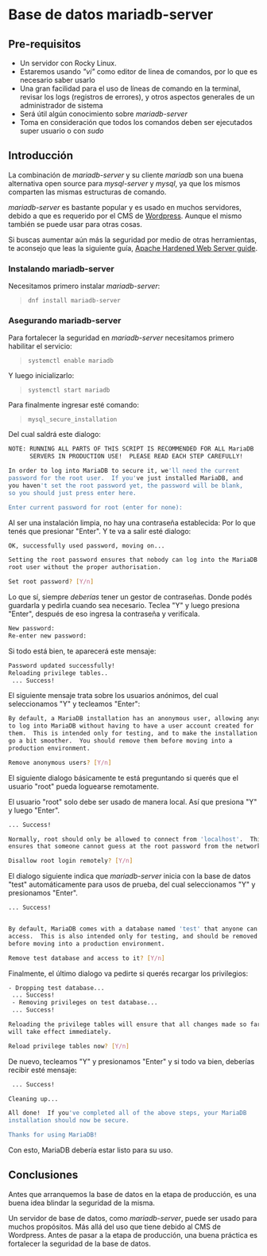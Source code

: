 # Base de datos mariadb-server

## Pre-requisitos

* Un servidor con Rocky Linux.
* Estaremos usando _"vi"_ como editor de linea de comandos, por lo que es necesario saber usarlo
* Una gran facilidad para el uso de líneas de comando en la terminal, revisar los logs (registros de errores), y otros aspectos generales de un administrador de sistema
* Será útil algún conocimiento sobre _mariadb-server_
* Toma en consideración que todos los comandos deben ser ejecutados super usuario o con _sudo_

## Introducción

La combinación de _mariadb-server_ y su cliente _mariadb_ son una buena alternativa open source para _mysql-server_ y _mysql_, ya que los mismos comparten las mismas estructuras de comando.

_mariadb-server_ es bastante popular y es usado en muchos servidores, debido a que es requerido por el CMS de [Wordpress](https://es.wordpress.org/). Aunque el mismo también se puede usar para otras cosas.

Si buscas aumentar aún más la seguridad por medio de otras herramientas, te aconsejo que leas la siguiente guía, [Apache Hardened Web Server guide](apache_hardened_webserver.md).

### Instalando mariadb-server

Necesitamos primero instalar _mariadb-server_:

> `dnf install mariadb-server`

### Asegurando mariadb-server

Para fortalecer la seguridad en _mariadb-server_ necesitamos primero habilitar el servicio:

> `systemctl enable mariadb`

Y luego inicializarlo:

> `systemctl start mariadb`

Para finalmente ingresar esté comando:

> `mysql_secure_installation`

Del cual saldrá este dialogo:

```bash
NOTE: RUNNING ALL PARTS OF THIS SCRIPT IS RECOMMENDED FOR ALL MariaDB
      SERVERS IN PRODUCTION USE!  PLEASE READ EACH STEP CAREFULLY!

In order to log into MariaDB to secure it, we'll need the current
password for the root user.  If you've just installed MariaDB, and
you haven't set the root password yet, the password will be blank,
so you should just press enter here.

Enter current password for root (enter for none): 
```

Al ser una instalación limpia, no hay una contraseña establecida: Por lo que tenés que presionar "Enter". Y te va a salir esté dialogo:

```bash
OK, successfully used password, moving on...

Setting the root password ensures that nobody can log into the MariaDB
root user without the proper authorisation.

Set root password? [Y/n] 
```

Lo que sí, siempre _deberías_ tener un gestor de contraseñas. Donde podés guardarla y pedirla cuando sea necesario.
Teclea "Y" y luego presiona "Enter", después de eso ingresa la contraseña y verifícala.

```bash
New password: 
Re-enter new password:
```

Si todo está bien, te aparecerá este mensaje:

```bash
Password updated successfully!
Reloading privilege tables..
 ... Success!
```

El siguiente mensaje trata sobre los usuarios anónimos, del cual seleccionamos "Y" y tecleamos "Enter":

```bash
By default, a MariaDB installation has an anonymous user, allowing anyone
to log into MariaDB without having to have a user account created for
them.  This is intended only for testing, and to make the installation
go a bit smoother.  You should remove them before moving into a
production environment.

Remove anonymous users? [Y/n] 
```

El siguiente dialogo básicamente te está preguntando si querés que el usuario "root" pueda loguearse remotamente.

El usuario "root" solo debe ser usado de manera local. Así que presiona "Y" y luego "Enter".

```bash
... Success!

Normally, root should only be allowed to connect from 'localhost'.  This
ensures that someone cannot guess at the root password from the network.

Disallow root login remotely? [Y/n]
```

El dialogo siguiente indica que _mariadb-server_ inicia con la base de datos "test" automáticamente para usos de prueba, del cual seleccionamos "Y" y presionamos "Enter".

```bash
... Success!


By default, MariaDB comes with a database named 'test' that anyone can
access.  This is also intended only for testing, and should be removed
before moving into a production environment.

Remove test database and access to it? [Y/n] 
```

Finalmente, el último dialogo va pedirte si querés recargar los privilegios:

```bash
- Dropping test database...
 ... Success!
 - Removing privileges on test database...
 ... Success!

Reloading the privilege tables will ensure that all changes made so far
will take effect immediately.

Reload privilege tables now? [Y/n] 
```

De nuevo, tecleamos "Y" y presionamos "Enter" y si todo va bien, deberías recibir esté mensaje:

```bash
 ... Success!

Cleaning up...

All done!  If you've completed all of the above steps, your MariaDB
installation should now be secure.

Thanks for using MariaDB!
```

Con esto, MariaDB debería estar listo para su uso.

## Conclusiones

Antes que arranquemos la base de datos en la etapa de producción, es una buena idea blindar la seguridad de la misma.

Un servidor de base de datos, como _mariadb-server_, puede ser usado para muchos propósitos. Más allá del uso que tiene debido al CMS de Wordpress. Antes de pasar a la etapa de producción, una buena práctica es fortalecer la seguridad de la base de datos.
